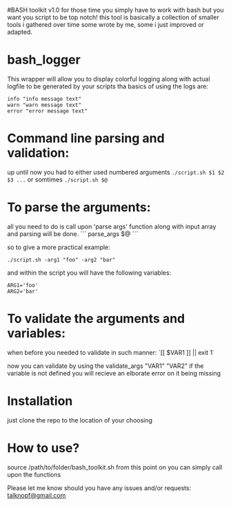 #BASH toolkit v1.0
for those time you simply have to work with bash but you want you script to be top notch!
this tool is basically a collection of smaller tools i gathered over time some wrote by me, some i just improved or adapted.

# bash_logger
This wrapper will allow you to display colorful logging along with actual logfile to be generated by your scripts
tha basics of using the logs are:
```
info "info message text"
warn "warn message text"
error "error message text"
```

# Command line parsing and validation:
up until now you had to either used numbered arguments `./script.sh $1 $2 $3 ...` or somtimes `./script.sh $@ `

<h1>To parse the arguments:</h1> 
all you need to do is call upon 'parse args' function along with input array and parsing will be done.
```
parse_args $@
```

so to give a more practical example:
```
./script.sh -arg1 "foo" -arg2 "bar"
```

and within the script you will have the following variables:
```
ARG1='foo'
ARG2='bar'
```

<h1>To validate the arguments and variables:</h1>
when before you needed to validate in such manner: `[[ $VAR1 ]] || exit 1`

now you can validate by using the validate_args "VAR1" "VAR2"
if the variable is not defined you will recieve an elborate error on it being missing


# Installation
just clone the repo to the location of your choosing

# How to use?
source /path/to/folder/bash_toolkit.sh
from this point on you can simply call upon the functions

Please let me know should you have any issues and/or requests: talknopf@gmail.com

